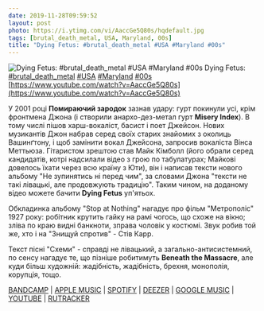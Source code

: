 ```yaml
---
date: 2019-11-28T09:59:52
layout: post
photo: https://i.ytimg.com/vi/AaccGe5Q80s/hqdefault.jpg
tags: [brutal_death_metal, USA, Maryland, 00s]
title: "Dying Fetus: #brutal_death_metal #USA #Maryland #00s"
---
```

![Dying Fetus: #brutal_death_metal #USA #Maryland #00s](https://i.ytimg.com/vi/AaccGe5Q80s/hqdefault.jpg)
Dying Fetus: [#brutal_death_metal](/tags/#brutal_death_metal) [#USA](/tags/#USA) [#Maryland](/tags/#Maryland) [#00s](/tags/#00s) [https://www.youtube.com/watch?v=AaccGe5Q80s](https://www.youtube.com/watch?v=AaccGe5Q80s)

У 2001 році **Помираючий зародок** зазнав удару: гурт покинули усі, крім фронтмена Джона (і створили анархо-дез-метал гурт **Misery Index**). В тому числі пішов харш-вокаліст, басист і поет Джейсон. Нових музикантів Джон набрав серед своїх старих знайомих з околиць Вашинґтону, і щоб замінити вокал Джейсона, запросив вокаліста Вінса Меттьюза. Гітаристом зрештою став Майк Кімболл (його обрали серед кандидатів, котрі надсилали відео з грою по табулатурах; Майкові довелось їхати через всю країну з Юти), він і написав тексти нового альбому &quot;Не зупинятись ні перед чим&quot;, за словами Джона &quot;тексти не такі лівацькі, але продовжують традицію&quot;. Таким чином, на доданому відео можете бачити **Dying Fetus** уп&#39;ятьох.

Обкладинка альбому &quot;Stop at Nothing&quot; нагадує про фільм &quot;Метрополіс&quot; 1927 року: робітник крутить гайку на рамі чогось, що схоже на вікно; зліва по краю видні банкноти, зправа чоловік у костюмі. Звук робив той же, хто і на &quot;Знищуй спротив&quot; - Стів Карр.

Текст пісні &quot;Схеми&quot; - справді не лівацький, а загально-антисистемний, по сенсу нагадує те, що пізніше робитимуть **Beneath the Massacre**, але куди більш художній: жадібність, жадібність, брехня, монополія, корупція, тощо.

[BANDCAMP](https://dyingfetus.bandcamp.com/album/stop-at-nothing) \| [APPLE MUSIC](https://music.apple.com/ru/album/stop-at-nothing/172990089) \| [SPOTIFY](https://open.spotify.com/album/1xvrgmRvHqBzVOzKjbyBrP) \| [DEEZER](https://www.deezer.com/album/1004093?utm_source=deezer&amp;utm_content=album-1004093&amp;utm_term=1601611822_1574927904&amp;utm_medium=web) \| [GOOGLE MUSIC](https://play.google.com/music/m/Bn2foirawvk2mfjbfselmg3kwky?t=Stop_at_Nothing_-_Dying_Fetus) \| [YOUTUBE](https://www.youtube.com/playlist?list=OLAK5uy_nt0LDdH05oUqCgX-DT0SfyB70o3F3zMIY) \| [RUTRACKER](https://rutracker.org/forum/viewtopic.php?t=4715711)